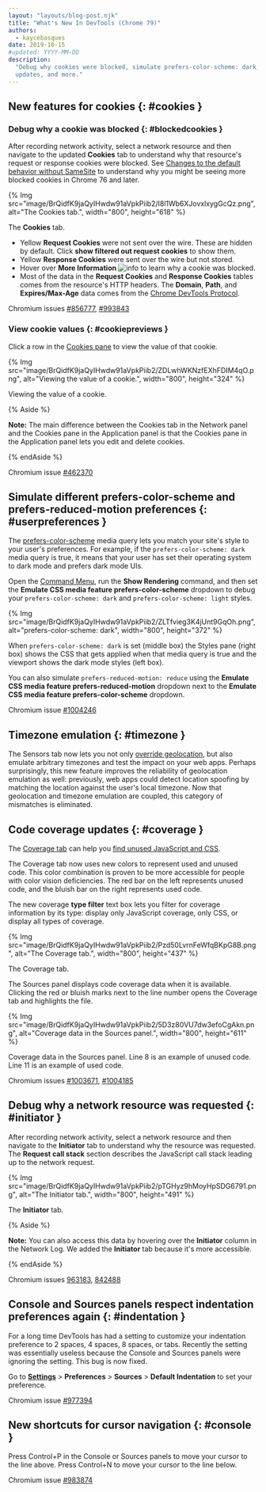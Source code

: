 ```yaml
---
layout: "layouts/blog-post.njk"
title: "What's New In DevTools (Chrome 79)"
authors:
  - kaycebasques
date: 2019-10-15
#updated: YYYY-MM-DD
description:
  "Debug why cookies were blocked, simulate prefers-color-scheme: dark, code coverage
  updates, and more."
---
```


## New features for cookies {: #cookies }

### Debug why a cookie was blocked {: #blockedcookies }

After recording network activity, select a network resource and then navigate to the updated
**Cookies** tab to understand why that resource's request or response cookies were blocked. See
[Changes to the default behavior without SameSite][1] to understand why you might be seeing more
blocked cookies in Chrome 76 and later.

{% Img src="image/BrQidfK9jaQyIHwdw91aVpkPiib2/I8l1Wb6XJovxlxygGcQz.png", alt="The Cookies tab.", width="800", height="618" %}

The **Cookies** tab.

- Yellow **Request Cookies** were not sent over the wire. These are hidden by default. Click **show
  filtered out request cookies** to show them.
- Yellow **Response Cookies** were sent over the wire but not stored.
- Hover over **More Information**
  ![info](https://developers.google.com/web/updates/images/2019/10/info.png) to learn why a cookie
  was blocked.
- Most of the data in the **Request Cookies** and **Response Cookies** tables comes from the
  resource's HTTP headers. The **Domain**, **Path**, and **Expires/Max-Age** data comes from the
  [Chrome DevTools Protocol][2].

Chromium issues [#856777][3], [#993843][4]

### View cookie values {: #cookiepreviews }

Click a row in the [Cookies pane][5] to view the value of that cookie.

{% Img src="image/BrQidfK9jaQyIHwdw91aVpkPiib2/ZDLwhWKNzfEXhFDIM4qO.png", alt="Viewing the value of a cookie.", width="800", height="324" %}

Viewing the value of a cookie.

{% Aside %}

**Note:** The main difference between the Cookies tab in the Network panel and the Cookies pane in
the Application panel is that the Cookies pane in the Application panel lets you edit and delete
cookies.

{% endAside %}

Chromium issue [#462370][6]

## Simulate different prefers-color-scheme and prefers-reduced-motion preferences {: #userpreferences }

The [prefers-color-scheme][7] media query lets you match your site's style to your user's
preferences. For example, if the `prefers-color-scheme: dark` media query is true, it means that
your user has set their operating system to dark mode and prefers dark mode UIs.

Open the [Command Menu][8], run the **Show Rendering** command, and then set the **Emulate CSS media
feature prefers-color-scheme** dropdown to debug your `prefers-color-scheme: dark` and
`prefers-color-scheme: light` styles.

{% Img src="image/BrQidfK9jaQyIHwdw91aVpkPiib2/ZLTfvieg3K4jUnt9GqOh.png", alt="prefers-color-scheme: dark", width="800", height="372" %}

When `prefers-color-scheme: dark` is set (middle box) the Styles pane (right box) shows the CSS that
gets applied when that media query is true and the viewport shows the dark mode styles (left box).

You can also simulate `prefers-reduced-motion: reduce` using the **Emulate CSS media feature
prefers-reduced-motion** dropdown next to the **Emulate CSS media feature prefers-color-scheme**
dropdown.

Chromium issue [#1004246][9]

## Timezone emulation {: #timezone }

The Sensors tab now lets you not only [override geolocation][10], but also emulate arbitrary
timezones and test the impact on your web apps. Perhaps surprisingly, this new feature improves the
reliability of geolocation emulation as well: previously, web apps could detect location spoofing by
matching the location against the user's local timezone. Now that geolocation and timezone emulation
are coupled, this category of mismatches is eliminated.

## Code coverage updates {: #coverage }

The [Coverage tab][11] can help you [find unused JavaScript and CSS][12].

The Coverage tab now uses new colors to represent used and unused code. This color combination is
proven to be more accessible for people with color vision deficiencies. The red bar on the left
represents unused code, and the bluish bar on the right represents used code.

The new coverage **type filter** text box lets you filter for coverage information by its type:
display only JavaScript coverage, only CSS, or display all types of coverage.

{% Img src="image/BrQidfK9jaQyIHwdw91aVpkPiib2/Pzd50LvrnFeWfqBKpG8B.png", alt="The Coverage tab.", width="800", height="437" %}

The Coverage tab.

The Sources panel displays code coverage data when it is available. Clicking the red or bluish marks
next to the line number opens the Coverage tab and highlights the file.

{% Img src="image/BrQidfK9jaQyIHwdw91aVpkPiib2/5D3z80VU7dw3efoCgAkn.png", alt="Coverage data in the Sources panel.", width="800", height="611" %}

Coverage data in the Sources panel. Line 8 is an example of unused code. Line 11 is an example of
used code.

Chromium issues [#1003671][13], [#1004185][14]

## Debug why a network resource was requested {: #initiator }

After recording network activity, select a network resource and then navigate to the **Initiator**
tab to understand why the resource was requested. The **Request call stack** section describes the
JavaScript call stack leading up to the network request.

{% Img src="image/BrQidfK9jaQyIHwdw91aVpkPiib2/pTGHyz9hMoyHpSDG6791.png", alt="The Initiator tab.", width="800", height="491" %}

The **Initiator** tab.

{% Aside %}

**Note:** You can also access this data by hovering over the **Initiator** column in the Network
Log. We added the **Initiator** tab because it's more accessible.

{% endAside %}

Chromium issues [963183][15], [842488][16]

## Console and Sources panels respect indentation preferences again {: #indentation }

For a long time DevTools has had a setting to customize your indentation preference to 2 spaces, 4
spaces, 8 spaces, or tabs. Recently the setting was essentially useless because the Console and
Sources panels were ignoring the setting. This bug is now fixed.

Go to [**Settings**][17] > **Preferences** > **Sources** > **Default Indentation** to set your
preference.

Chromium issue [#977394][18]

## New shortcuts for cursor navigation {: #console }

Press Control+P in the Console or Sources panels to move your cursor to the line above. Press
Control+N to move your cursor to the line below.

Chromium issue [#983874][19]

[1]: https://web.dev/samesite-cookies-explained#changes-to-the-default-behavior-without-samesite
[2]: https://chromedevtools.github.io/devtools-protocol/
[3]: https://crbug.com/856777
[4]: https://crbug.com/993843
[5]: /docs/devtools/storage/cookies
[6]: https://crbug.com/462370
[7]: https://web.dev/prefers-color-scheme
[8]: /docs/devtools/command-menu
[9]: https://crbug.com/1004246
[10]: /docs/devtools/device-mode/geolocation
[11]: /docs/devtools/coverage
[12]: https://web.dev/remove-unused-code/
[13]: https://crbug.com/1003671
[14]: https://crbug.com/1004185
[15]: https://crbug.com/963183
[16]: https://crbug.com/842488
[17]: /docs/devtools/customize#settings
[18]: https://crbug.com/977394
[19]: https://crbug.com/983874
